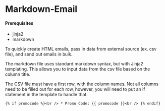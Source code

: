 Markdown-Email
==============

#### Prerequisites
* jinja2
* markdown

To quickly create HTML emails, pass in data from external source (ex. csv file), and send out emails in bulk.

The markdown file uses standard markdown syntax, but with Jinja2 templating. This allows you to input data from the csv file based on the column title.

The CSV file must have a first row, with the column names. Not all columns need to be filled out for each row, however, you will need to put an if statement in the template to handle that.

`{% if promocode %}<br />
    * Promo Code: {{ promocode }}<br />
{% endif}`

